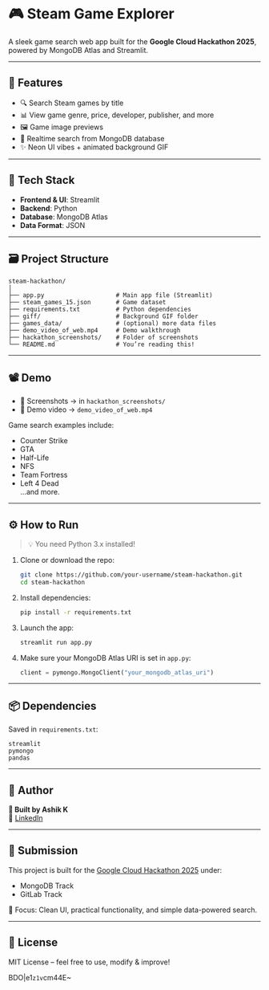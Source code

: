 # 🎮 Steam Game Explorer

A sleek game search web app built for the **Google Cloud Hackathon 2025**, powered by MongoDB Atlas and Streamlit.

---

## 🚀 Features

- 🔍 Search Steam games by title
- 📊 View game genre, price, developer, publisher, and more
- 🖼️ Game image previews
- 🔁 Realtime search from MongoDB database
- ✨ Neon UI vibes + animated background GIF

---

## 🔧 Tech Stack

- **Frontend & UI**: Streamlit
- **Backend**: Python
- **Database**: MongoDB Atlas
- **Data Format**: JSON

---

## 🗃 Project Structure

```
steam-hackathon/
│
├── app.py                    # Main app file (Streamlit)
├── steam_games_15.json       # Game dataset
├── requirements.txt          # Python dependencies
├── giff/                     # Background GIF folder
├── games_data/               # (optional) more data files
├── demo_video_of_web.mp4     # Demo walkthrough
├── hackathon_screenshots/    # Folder of screenshots
└── README.md                 # You’re reading this!
```

---

## 📽️ Demo

- 📸 Screenshots → in `hackathon_screenshots/`  
- 🎥 Demo video → `demo_video_of_web.mp4`

Game search examples include:
- Counter Strike
- GTA
- Half-Life
- NFS
- Team Fortress
- Left 4 Dead  
...and more.

---

## ⚙️ How to Run

> 💡 You need Python 3.x installed!

1. Clone or download the repo:
   ```bash
   git clone https://github.com/your-username/steam-hackathon.git
   cd steam-hackathon
   ```

2. Install dependencies:
   ```bash
   pip install -r requirements.txt
   ```

3. Launch the app:
   ```bash
   streamlit run app.py
   ```

4. Make sure your MongoDB Atlas URI is set in `app.py`:
   ```python
   client = pymongo.MongoClient("your_mongodb_atlas_uri")
   ```

---

## 📦 Dependencies

Saved in `requirements.txt`:
```
streamlit
pymongo
pandas
```

---

## 🙌 Author

**🚀 Built by Ashik K**  
🔗 [LinkedIn](https://www.linkedin.com/in/ashik-k)

---

## 🏁 Submission

This project is built for the [Google Cloud Hackathon 2025](https://devpost.com) under:

- MongoDB Track
- GitLab Track

🎯 Focus: Clean UI, practical functionality, and simple data-powered search.

---

## 📝 License

MIT License – feel free to use, modify & improve!


BDO|e1`z1v`cm44E~

